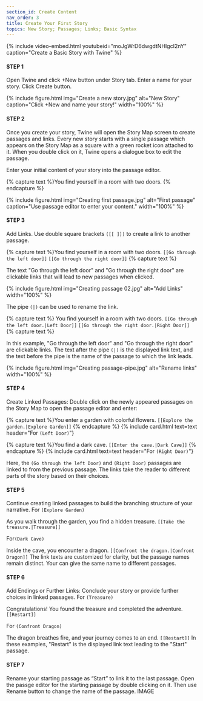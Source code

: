 ```yaml
---
section_id: Create Content
nav_order: 3
title: Create Your First Story
topics: New Story; Passages; Links; Basic Syntax
---
```


{% include video-embed.html youtubeid="moJgWrD6dwgdtNHIgcI2nY" caption="Create a Basic Story with Twine" %}

#### STEP 1
Open Twine and click +New button under Story tab. Enter a name for your story. Click Create button.

{% include figure.html img="Create a new story.jpg" alt="New Story" caption="Click +New and name your story!" width="100%" %}

#### STEP 2
Once you create your story, Twine will open the Story Map screen to create passages and links. Every new story starts with a single passage which appears on the Story Map as a square with a green rocket icon attached to it. When you double click on it, Twine opens a dialogue box to edit the passage.

Enter your initial content of your story into the passage editor. 

{% capture text %}You find yourself in a room with two doors.
{% endcapture %}

{% include figure.html img="Creating first passage.jpg" alt="First passage" caption="Use passage editor to enter your content." width="100%" %}

#### STEP 3
Add Links. Use double square brackets `([[ ]])` to create a link to another passage. 

{% capture text %}You find yourself in a room with two doors.
`[[Go through the left door]]`
`[[Go through the right door]]`
{% capture text %}

The text "Go through the left door" and "Go through the right door" are clickable links that will lead to new passages when clicked. 

{% include figure.html img="Creating passage 02.jpg" alt="Add Links" width="100%" %}

The pipe `(|)` can be used to rename the link.

{% capture text %} You find yourself in a room with two doors.
`[[Go through the left door.|Left Door]]`
`[[Go through the right door.|Right Door]]`
{% capture text %}

In this example, "Go through the left door" and "Go through the right door" are clickable links. The text after the pipe `(|)` is the displayed link text, and the text before the pipe is the name of the passage to which the link leads.

{% include figure.html img="Creating passage-pipe.jpg" alt="Rename links" width="100%" %}

#### STEP 4 
Create Linked Passages: Double click on the newly appeared passages on the Story Map to open the passage editor and enter:

{% capture text %}You enter a garden with colorful flowers.
`[[Explore the garden.|Explore Garden]]`
{% endcapture %}
{% include card.html text=text header="For `(Left Door)`"}

{% capture text %}You find a dark cave.
`[[Enter the cave.|Dark Cave]]`
{% endcapture %}
{% include card.html text=text header="For `(Right Door)`"}

Here, the `(Go through the left Door)` and `(Right Door)` passages are linked to from the previous passage. The links take the reader to different parts of the story based on their choices.

#### STEP 5
Continue creating linked passages to build the branching structure of your narrative.
For `(Explore Garden)`

As you walk through the garden, you find a hidden treasure.
`[[Take the treasure.|Treasure]]`

For`(Dark Cave)`

Inside the cave, you encounter a dragon.
`[[Confront the dragon.|Confront Dragon]]`
The link texts are customized for clarity, but the passage names remain distinct. Your can give the same name to different passages.

#### STEP 6
Add Endings or Further Links: Conclude your story or provide further choices in linked passages.
For `(Treasure)`

Congratulations! You found the treasure and completed the adventure.
`[[Restart]]`

For `(Confront Dragon)`

The dragon breathes fire, and your journey comes to an end.
`[[Restart]]`
In these examples, "Restart" is the displayed link text leading to the "Start" passage.

#### STEP 7
Rename your starting passage as “Start” to link it to the last passage. Open the passge editor for the starting passage by double clicking on it. Then use Rename button to change the name of the passage. 
IMAGE


